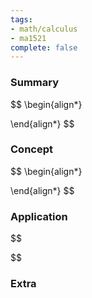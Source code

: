 ```yaml
---
tags:
- math/calculus
- ma1521
complete: false
---
```

   
### Summary
$$
\begin{align*}

\end{align*}
$$
### Concept
$$
\begin{align*}

\end{align*}
$$
### Application
$$

$$

### Extra

